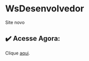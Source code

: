 # WsDesenvolvedor
Site novo

## ✔️ Acesse Agora:
Clique [aqui](https://wallace13.github.io/WsDesenvolvedor/).
